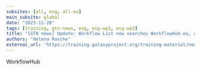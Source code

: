 ```yaml
---
subsites: [all, esg, all-eu]
main_subsite: global
date: "2023-11-20"
tags: [training, gtn-news, esg, esg-wp2, esg-wp3]
title: "[GTN news] Update: Workflow List now searches WorkflowHub.eu, advanced query syntax"
authors: "Helena Rasche"
external_url: 'https://training.galaxyproject.org/training-material/news/2023/11/20/workflow-search.html'
---
```


WorkflowHub


